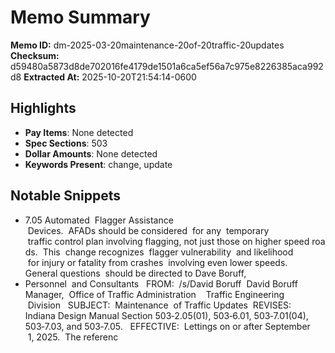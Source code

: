 # Memo Summary

**Memo ID:** dm-2025-03-20maintenance-20of-20traffic-20updates
**Checksum:** d59480a5873d8de702016fe4179de1501a6ca5ef56a7c975e8226385aca992d8
**Extracted At:** 2025-10-20T21:54:14-0600

## Highlights
- **Pay Items**: None detected
- **Spec Sections**: 503
- **Dollar Amounts**: None detected
- **Keywords Present**: change, update

## Notable Snippets
- 7.05 Automated  Flagger Assistance  Devices.  AFADs should be considered  for any 
temporary  traffic control plan involving flagging, not just those on higher speed roads.  This 
change recognizes  flagger vulnerability  and likelihood  for injury or fatality from crashes 
involving even lower speeds.  
General questions  should be directed to Dave Boruff,
- Personnel  and Consultants  
FROM:  /s/David Boruff 
David Boruff  
Manager,  Office of Traffic Administration   
Traffic Engineering  Division  
SUBJECT:  Maintenance  of Traffic Updates 
REVISES:  Indiana Design Manual Section 503‐2.05(01), 503‐6.01, 503‐7.01(04), 
503‐7.03, and 503‐7.05.  
EFFECTIVE:  Lettings on or after September  1, 2025. 
The referenc